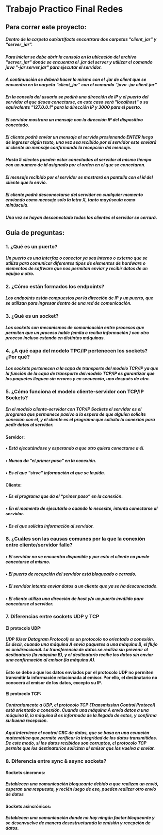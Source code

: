 # Trabajo Practico Final Redes

## Para correr este proyecto:

##### Dentro de la carpeta out/artifacts encontrara dos carpetas "client_jar" y "server_jar".
##### Para iniciar se debe abrir la consola en la ubicación del archivo "server_jar" donde se encuentra el .jar del server y utilizar el comando java "-jar server.jar" para ejecutar el servidor.
##### A continuación se deberá hacer lo mismo con el .jar de client que se encuentra en la carpeta "client_jar" con el comando "java -jar client.jar"
##### En la consola del usuario se pedirá una dirección de IP y el puerto del servidor al que desea conectarse, en este caso será "localhost" o su equivalente "127.0.0.1" para la dirección IP y 3000 para el puerto.
##### El servidor mostrara un mensaje con la dirección IP del dispositivo conectado.
##### El cliente podrá enviar un mensaje al servido presionando ENTER luego de ingresar algún texto, una vez sea recibido por el servidor este enviará al cliente un mensaje confirmando la recepción del mensaje.
##### Hasta 5 clientes pueden estar conectados al servidor al mismo tiempo con un numero de id asignado por el orden en el que se conectaron.
##### El mensaje recibido por el servidor se mostrará en pantalla con el id del cliente que lo envió.
##### El cliente podrá desconectarse del servidor en cualquier momento enviando como mensaje solo la letra X, tanto mayúscula como minúscula.
##### Una vez se hayan desconectado todos los clientes el servidor se cerrará.

## Guía de preguntas:

### 1. ¿Qué es un puerto?

##### Un puerto es una interfaz o conector ya sea interno o externo que se utiliza para comunicar diferentes tipos de elementos de hardware o elementos de software que nos permitan enviar y recibir datos de un equipo a otro.

### 2. ¿Cómo están formados los endpoints?

##### Los endpoints están compuestos por la dirección de IP y un puerto, que se utilizan para ingresar dentro de una red de comunicación.

### 3. ¿Qué es un socket?

##### Los sockets son mecanismos de comunicación entre procesos que permiten que un proceso hable (emita o reciba información ) con otro proceso incluso estando en distintas máquinas.

### 4. ¿A qué capa del modelo TPC/IP pertenecen los sockets? ¿Por qué?

##### Los sockets pertenecen a la capa de transporte del modelo TCP/IP ya que la función de la capa de transporte del modelo TCP/IP es garantizar que los paquetes lleguen sin errores y en secuencia, uno después de otro.


### 5. ¿Cómo funciona el modelo cliente-servidor con TCP/IP Sockets?

##### En el modelo cliente-servidor con TCP/IP Sockets el servidor es el programa que permanece pasivo a la espera de que alguien solicite conexión con él, y el cliente es el programa que solicita la conexión para pedir datos al servidor.

#### Servidor:

##### • Está ejecutándose y esperando a que otro quiera conectarse a él. 
##### • Nunca da "el primer paso" en la conexión.
##### • Es el que "sirve" información al que se la pida.

#### Cliente:

##### • Es el programa que da el “primer paso” en la conexión.
##### • En el momento de ejecutarlo o cuando lo necesite, intenta conectarse al servidor.
##### • Es el que solicita información al servidor.


### 6. ¿Cuáles son las causas comunes por la que la conexión entre cliente/servidor falle?

##### • El servidor no se encuentra disponible y por esto el cliente no puede conectarse al mismo.
##### • El puerto de recepción del servidor está bloqueado o cerrado.
##### • El servidor intenta enviar datos a un cliente que ya se ha desconectado.
##### • El cliente utiliza una dirección de host y/o un puerto inválido para conectarse al servidor.


### 7. Diferencias entre sockets UDP y TCP

#### El protocolo UDP:

##### UDP (User Datagram Protocol) es un protocolo no orientado a conexión. Es decir, cuando una máquina A envía paquetes a una máquina B, el flujo es unidireccional. La transferencia de datos se realiza sin prevenir al destinatario (la máquina B), y el destinatario recibe los datos sin enviar una confirmación al emisor (la máquina A).
#### Esto se debe a que los datos enviados por el protocolo UDP no permiten transmitir la información relacionada al emisor. Por ello, el destinatario no conocerá al emisor de los datos, excepto su IP.

#### El protocolo TCP:

##### Contrariamente a UDP, el protocolo TCP (Transmission Control Protocol) está orientado a conexión. Cuando una máquina A envía datos a una máquina B, la máquina B es informada de la llegada de estos, y confirma su buena recepción.
##### Aquí interviene el control CRC de datos, que se basa en una ecuación matemática que permite verificar la integridad de los datos transmitidos. De este modo, si los datos recibidos son corruptos, el protocolo TCP permite que los destinatarios soliciten al emisor que los vuelva a enviar.

### 8. Diferencia entre sync & async sockets?

#### Sockets síncronos: 
##### Establecen una comunicación bloqueante debido a que realizan un envió, esperan una respuesta, y recién luego de eso, pueden realizar otro envío de datos

#### Sockets asincrónicos:
##### Establecen una comunicación donde no hay ningún factor bloqueante y se desenvuelve de manera desestructurada la emisión y recepción de datos.
